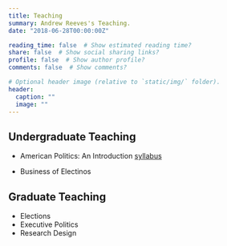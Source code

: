 ```yaml
---
title: Teaching
summary: Andrew Reeves's Teaching.
date: "2018-06-28T00:00:00Z"

reading_time: false  # Show estimated reading time?
share: false  # Show social sharing links?
profile: false  # Show author profile?
comments: false  # Show comments?

# Optional header image (relative to `static/img/` folder).
header:
  caption: ""
  image: ""
---
```

## Undergraduate Teaching
* American Politics: An Introduction [syllabus](https://docs.google.com/document/d/16qg9TZ1PjMPy--vgOvk4Suf1QCTFX8ji0H2CEFQ-ewc/edit?usp=sharing)

* Business of Electinos

## Graduate Teaching
* Elections
* Executive Politics
* Research Design
